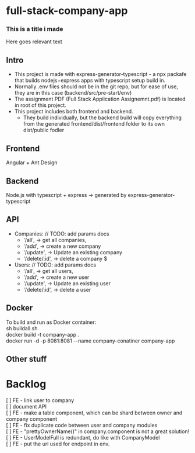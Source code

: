 # full-stack-company-app

### This is a title i made
Here goes relevant text

## Intro
* This project is made with express-generator-typescript - a npx packafe that builds nodejs+express apps with typescript setup build in.
* Normally .env files should not be in the git repo, but for ease of use, they are in this case (backend/src/pre-start/env)
* The assignment PDF (Full Stack Application Assignemnt.pdf) is located in root of this project.
* This project includes both frontend and backend. 
  * They build individually, but the backend build will copy everything from the generated frontend/dist/frontend folder to its own dist/public fodler

## Frontend
Angular + Ant Design

## Backend
Node.js with typescript + express -> generated by express-generator-typescript

## API
* Companies: // TODO: add params docs
  * '/all', -> get all companies,
  * '/add', -> create a new company
  * '/update', -> Update an existing company
  * '/delete/:id', -> delete a company
$
* Users: // TODO: add params docs
  * '/all', -> get all users,
  * '/add', -> create a new user
  * '/update', -> Update an existing user
  * '/delete/:id', -> delete a user


## Docker 
To build and run as Docker container: \
sh buildall.sh \
docker build -t company-app . \
docker run -d -p 8081:8081 --name company-conatiner company-app 


## Other stuff


# Backlog

[ ] FE - link user to company \
[ ] document API \
[ ] FE - make a table component, which can be shard between owner and company component \
[ ] FE - fix duplicate code between user and company modules \
[ ] FE - "prettyOwnerName()" in company.component is not a great solution! \
[ ] FE - UserModelFull is redundant, do like with CompanyModel \
[ ] FE - put the url used for endpoint in env.